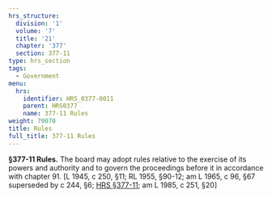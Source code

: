 ```yaml
---
hrs_structure:
  division: '1'
  volume: '7'
  title: '21'
  chapter: '377'
  section: 377-11
type: hrs_section
tags:
  - Government
menu:
  hrs:
    identifier: HRS_0377-0011
    parent: HRS0377
    name: 377-11 Rules
weight: 70070
title: Rules
full_title: 377-11 Rules
---
```

**§377-11 Rules.** The board may adopt rules relative to the exercise of its powers and authority and to govern the proceedings before it in accordance with chapter 91\. [L 1945, c 250, §11; RL 1955, §90-12; am L 1965, c 96, §67 superseded by c 244, §6; [HRS §377-11](/title-21/chapter-377/section-377-11/); am L 1985, c 251, §20]